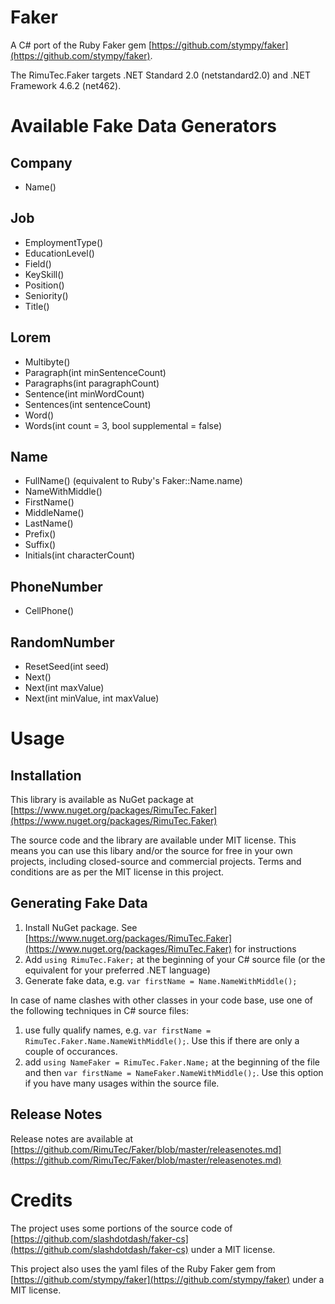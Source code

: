 # Faker
A C# port of the Ruby Faker gem [https://github.com/stympy/faker](https://github.com/stympy/faker).

The RimuTec.Faker targets .NET Standard 2.0 (netstandard2.0) and .NET Framework 4.6.2 (net462).

# Available Fake Data Generators
## Company
- Name()
## Job
- EmploymentType()
- EducationLevel()
- Field()
- KeySkill()
- Position()
- Seniority()
- Title()
## Lorem
- Multibyte()
- Paragraph(int minSentenceCount)
- Paragraphs(int paragraphCount)
- Sentence(int minWordCount)
- Sentences(int sentenceCount)
- Word()
- Words(int count = 3, bool supplemental = false)
## Name
- FullName() (equivalent to Ruby's Faker::Name.name)
- NameWithMiddle()
- FirstName()
- MiddleName()
- LastName()
- Prefix()
- Suffix()
- Initials(int characterCount)
## PhoneNumber
- CellPhone()
## RandomNumber
- ResetSeed(int seed)
- Next()
- Next(int maxValue)
- Next(int minValue, int maxValue)

# Usage
## Installation
This library is available as NuGet package at [https://www.nuget.org/packages/RimuTec.Faker](https://www.nuget.org/packages/RimuTec.Faker)

The source code and the library are available under MIT license. This means you can use this libary and/or the source for free in your own projects, including closed-source and commercial projects. Terms and conditions are as per the MIT license in this project.

## Generating Fake Data
1. Install NuGet package. See [https://www.nuget.org/packages/RimuTec.Faker](https://www.nuget.org/packages/RimuTec.Faker) for instructions
1. Add `using RimuTec.Faker;` at the beginning of your C# source file (or the equivalent for your preferred .NET language)
1. Generate fake data, e.g. `var firstName = Name.NameWithMiddle();`

In case of name clashes with other classes in your code base, use one of the following techniques in C# source files:
1. use fully qualify names, e.g. `var firstName = RimuTec.Faker.Name.NameWithMiddle();`. Use this if there are only a couple of occurances.
1. add `using NameFaker = RimuTec.Faker.Name;` at the beginning of the file and then `var firstName = NameFaker.NameWithMiddle();`. Use this option if you have many usages within the source file.

## Release Notes
Release notes are available at [https://github.com/RimuTec/Faker/blob/master/releasenotes.md](https://github.com/RimuTec/Faker/blob/master/releasenotes.md)

# Credits
The project uses some portions of the source code of [https://github.com/slashdotdash/faker-cs](https://github.com/slashdotdash/faker-cs) under a MIT license.

This project also uses the yaml files of the Ruby Faker gem from [https://github.com/stympy/faker](https://github.com/stympy/faker) under a MIT license.
